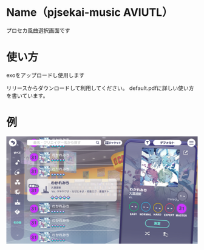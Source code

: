 # Name（pjsekai-music AVIUTL）

プロセカ風曲選択画面です
# 使い方

exoをアップロードし使用します

リリースからダウンロードして利用してください。
default.pdfに詳しい使い方を書いています。

# 例

<img src="https://github.com/Piliman22/pjsekai-music/blob/main/%E7%95%AA%E5%A4%96%E7%B7%A8/sad.png">
